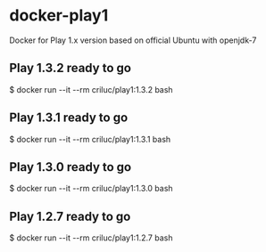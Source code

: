 docker-play1
============

Docker for Play 1.x version based on official Ubuntu with openjdk-7


Play 1.3.2 ready to go
-----------------------

$ docker run --it --rm criluc/play1:1.3.2 bash

Play 1.3.1 ready to go
-----------------------

$ docker run --it --rm criluc/play1:1.3.1 bash

Play 1.3.0 ready to go
-----------------------

$ docker run --it --rm criluc/play1:1.3.0 bash

Play 1.2.7 ready to go
-----------------------

$ docker run --it --rm criluc/play1:1.2.7 bash